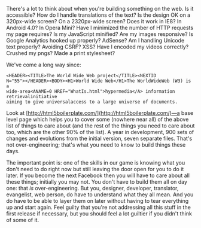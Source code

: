 

There's a lot to think about when you're building something on the web. Is it accessible? How do I handle
translations of the text? Is the design OK on a 320px-wide screen? On a 2320px-wide screen? Does it work in
IE8? In Android 4.0? In Opera Mini? Have I minimized the number of HTTP requests my page requires? Is my
JavaScript minified? Are my images responsive? Is Google Analytics hooked up properly? AdSense? Am I handling
Unicode text properly? Avoiding CSRF? XSS? Have I encoded my videos correctly? Crushed my pngs? Made a print
stylesheet?

We've come a long way since:



	<HEADER><TITLE>The World Wide Web project</TITLE><NEXTID
	N="55"></HEADER><BODY><H1>World Wide Web</H1>The WorldWideWeb (W3) is a
	wide-area<ANAME=0 HREF="WhatIs.html">hypermedia</A> information retrievalinitiative
	aiming to give universalaccess to a large universe of documents.

Look at [http://html5boilerplate.com/](http://html5boilerplate.com/)—a base level page which helps you to
cover some (nowhere near all) of the above list of things to care about (and the rest of the things you need
to care about too, which are the other 90% of the list). A year in development, 900 sets of changes and
evolutions from the initial version, seven separate files. That's not over-engineering; that's what you need
to know to build things these days.

The important point is: one of the skills in our game is knowing what you don't need to do right now but still
leaving the door open for you to do it later. If you become the next Facebook then you will have to care about
all these things; initially you may not. You don't have to build them all on day one: that *is*
over-engineering. But you, designer, developer, translator, evangelist, web person, do have to understand what
they all mean. And you do have to be able to layer them on later without having to tear everything up and
start again. Feel guilty that you're not addressing all this stuff in the first release if necessary, but you
should feel a lot guiltier if you didn't think of some of it.